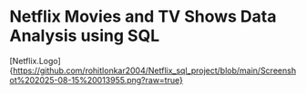 # Netflix Movies and TV Shows Data Analysis using SQL 
[Netflix.Logo]{https://github.com/rohitlonkar2004/Netflix_sql_project/blob/main/Screenshot%202025-08-15%20013955.png?raw=true}
